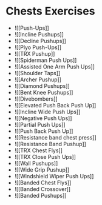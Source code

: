 # Chests Exercises

- ![[Push-Ups]]
- ![[Incline Pushups]]
- ![[Decline Pushups]]
- ![[Plyo Push-Ups]]
- ![[TRX Pushup]]
- ![[Spiderman Push Ups]]
- ![[Assisted One Arm Push Ups]]
- ![[Shoulder Taps]]
- ![[Archer Pushup]]
- ![[Diamond Pushups]]
- ![[Bent Knee Pushups]]
- ![[Divebombers]]
- ![[Elevated Push Back Push Up]]
- ![[Incline Wide Push Ups]]
- ![[Negative Push Ups]]
- ![[Partial Push Ups]]
- ![[Push Back Push Up]]
- ![[Resistance band chest press]]
- ![[Resistance Band Pushup]]
- ![[TRX Chest Flys]]
- ![[TRX Close Push Ups]]
- ![[Wall Pushups]]
- ![[Wide Grip Pushup]]
- ![[Windshield Wiper Push Ups]]
- ![[Banded Chest Flys]]
- ![[Banded Crossover]]
- ![[Banded Pushups]]